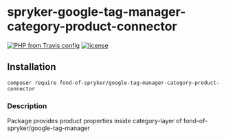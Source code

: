 # spryker-google-tag-manager-category-product-connector

[![PHP from Travis config](https://img.shields.io/travis/php-v/symfony/symfony.svg)](https://php.net/)
[![license](https://img.shields.io/github/license/mashape/apistatus.svg)](https://packagist.org/packages/fond-of-spryker/google-tag-manager-category-product-connector)

## Installation

```
composer require fond-of-spryker/google-tag-manager-category-product-connector
```

### Description

Package provides product properties inside category-layer of fond-of-spryker/google-tag-manager
